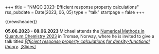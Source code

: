 +++
title       = "NMQC 2023: Efficient response property calculations"
rss_pubdate = Date(2023, 06, 05)
type        = "talk"
startpage   = false
+++

{{newsheader}}

**05.06.2023 - 08.06.2023**
Michael attends the [Numerical Methods in Quantum Chemistry 2023](https://mrchemsoft.no/nmqc-2023/)
in Tromsø, Norway, where he is invited to give a talk titled
[*Efficient response property calculations for density-functional theory*](https://michael-herbst.com/talks/2023.06.06_nmqc_response.pdf).
[[Slides]](https://michael-herbst.com/talks/2023.06.06_nmqc_response.pdf)

